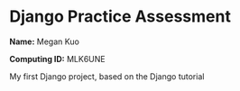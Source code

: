 # Django Practice Assessment

__Name:__ Megan Kuo

__Computing ID:__ MLK6UNE

My first Django project, based on the Django tutorial
